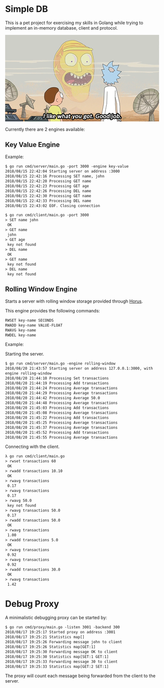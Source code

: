 # Simple DB

This is a pet project for exercising my skills in Golang while trying to implement an in-memory database, client and protocol.

![Show me what you got](./ricky.gif)

Currently there are 2 engines available:

## Key Value Engine

Example:

```
$ go run cmd/server/main.go -port 3000 -engine key-value
2018/08/15 22:42:04 Starting server on address :3000
2018/08/15 22:42:16 Processing SET name, john
2018/08/15 22:42:20 Processing GET name
2018/08/15 22:42:23 Processing GET age
2018/08/15 22:42:26 Processing DEL name
2018/08/15 22:42:30 Processing GET name
2018/08/15 22:42:33 Processing DEL name
2018/08/15 22:43:02 EOF. Closing connection
```

```
$ go run cmd/client/main.go -port 3000
> SET name john
 OK
> GET name
 john
> GET age
 key not found
> DEL name
 OK
> GET name
 key not found
> DEL name
 key not found
```

## Rolling Window Engine

Starts a server with rolling window storage provided through [Horus](https://github.com/ricardohsd/horus).

This engine provides the following commands:
```
RWSET key-name SECONDS
RWADD key-name VALUE-FLOAT
RWAVG key-name
RWDEL key-name
```

Example:

Starting the server.
```
$ go run cmd/server/main.go -engine rolling-window
2018/08/20 21:43:57 Starting server on address 127.0.0.1:3000, with engine rolling-window
2018/08/20 21:44:10 Processing Set transactions
2018/08/20 21:44:19 Processing Add transactions
2018/08/20 21:44:24 Processing Average transactions
2018/08/20 21:44:29 Processing Average transactions
2018/08/20 21:44:42 Processing Average 50.0
2018/08/20 21:44:48 Processing Average transactions
2018/08/20 21:45:03 Processing Add transactions
2018/08/20 21:45:08 Processing Average transactions
2018/08/20 21:45:22 Processing Add transactions
2018/08/20 21:45:25 Processing Average transactions
2018/08/20 21:45:37 Processing Average transactions
2018/08/20 21:45:52 Processing Add transactions
2018/08/20 21:45:55 Processing Average transactions
```

Connecting with the client.
```
λ go run cmd/client/main.go
> rwset transactions 60
 OK
> rwadd transactions 10.10
 OK
> rwavg transactions
 0.17
> rwavg transactions
 0.17
> rwavg 50.0
 key not found
> rwavg transactions 50.0
 0.17
> rwadd transactions 50.0
 OK
> rwavg transactions
 1.00
> rwadd transactions 5.0
 OK
> rwavg transactions
 0.92
> rwavg transactions
 0.92
> rwadd transactions 30.0
 OK
> rwavg transactions
 1.42
```

# Debug Proxy

A minimalistic debugging proxy can be started by:

```
$ go run cmd/proxy/main.go -listen 3001 -backend 300
2018/08/17 19:25:17 Started proxy on address :3001
2018/08/17 19:25:21 Statistics map[]
2018/08/17 19:25:26 Forwarding message john to client
2018/08/17 19:25:26 Statistics map[GET:1]
2018/08/17 19:25:30 Forwarding message OK to client
2018/08/17 19:25:30 Statistics map[SET:1 GET:1]
2018/08/17 19:25:33 Forwarding message 30 to client
2018/08/17 19:25:33 Statistics map[GET:2 SET:1]

```

The proxy will count each message being forwarded from the client to the server.